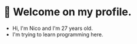 # 👋 Welcome on my profile. 
- Hi, I'm Nico and I'm 27 years old.
- I'm trying to learn programming here.
